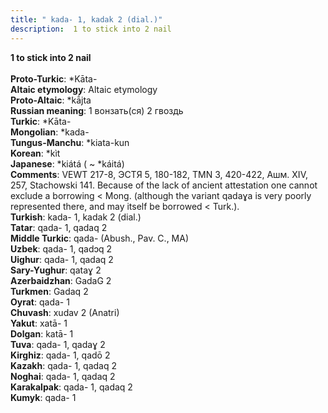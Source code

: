 ```yaml
---
title: " kada- 1, kadak 2 (dial.)"
description:  1 to stick into 2 nail
---
```

<strong> 1 to stick into 2 nail</strong><br><br>
<strong>Proto-Turkic</strong>:  *Kāta-<br>
<strong>Altaic etymology</strong>:  Altaic etymology<br>
<strong> Proto-Altaic</strong>:  *kā́jta<br>
<strong>Russian meaning</strong>:  1 вонзать(ся) 2 гвоздь<br>
<strong>Turkic</strong>:  *Kāta-<br>
<strong>Mongolian</strong>:  *kada-<br>
<strong>Tungus-Manchu</strong>:  *kiata-kun<br>
<strong>Korean</strong>:  *kìt<br>
<strong>Japanese</strong>:  *kiátá ( ~ *káitá)<br>
<strong>Comments</strong>:  VEWT 217-8, ЭСТЯ 5, 180-182, TMN 3, 420-422, Ашм. XIV, 257, Stachowski 141. Because of the lack of ancient attestation one cannot exclude a borrowing < Mong. (although the variant qadaɣa is very poorly represented there, and may itself be borrowed < Turk.).<br>
<strong>Turkish</strong>:  kada- 1, kadak 2 (dial.)<br>
<strong>Tatar</strong>:  qada- 1, qadaq 2<br>
<strong>Middle Turkic</strong>:  qada- (Abush., Pav. C., MA)<br>
<strong>Uzbek</strong>:  qada- 1, qadɔq 2<br>
<strong>Uighur</strong>:  qada- 1, qadaq 2<br>
<strong>Sary-Yughur</strong>:  qataɣ 2<br>
<strong>Azerbaidzhan</strong>:  GadaG 2<br>
<strong>Turkmen</strong>:  Gadaq 2<br>
<strong>Oyrat</strong>:  qada- 1<br>
<strong>Chuvash</strong>:  xudav 2 (Anatri)<br>
<strong>Yakut</strong>:  xatā- 1<br>
<strong>Dolgan</strong>:  katā- 1<br>
<strong>Tuva</strong>:  qada- 1, qadaɣ 2<br>
<strong>Kirghiz</strong>:  qada- 1, qadō 2<br>
<strong>Kazakh</strong>:  qada- 1, qadaq 2<br>
<strong>Noghai</strong>:  qada- 1, qadaq 2<br>
<strong>Karakalpak</strong>:  qada- 1, qadaq 2<br>
<strong>Kumyk</strong>:  qada- 1<br>


